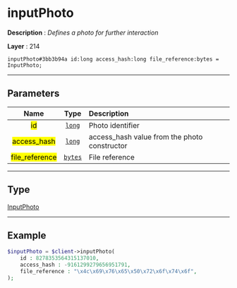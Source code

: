 # inputPhoto

**Description** : *Defines a photo for further interaction*

**Layer** : 214

```tl
inputPhoto#3bb3b94a id:long access_hash:long file_reference:bytes = InputPhoto;
```

---

## Parameters

| Name | Type | Description |
| :---: | :---: | :--- |
| <mark>id</mark> | [`long`](type/long) | Photo identifier |
| <mark>access_hash</mark> | [`long`](type/long) | access_hash value from the photo constructor |
| <mark>file_reference</mark> | [`bytes`](type/bytes) | File reference |

---

## Type

[InputPhoto](type/InputPhoto)

---

## Example

```php
$inputPhoto = $client->inputPhoto(
	id : 8278353564315137010,
	access_hash : -9161299279656951791,
	file_reference : "\x4c\x69\x76\x65\x50\x72\x6f\x74\x6f",
);
```